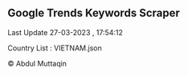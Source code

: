 

## Google Trends Keywords Scraper 
 
Last Update 27-03-2023 , 17:54:12

Country List :
VIETNAM.json



© Abdul Muttaqin 
